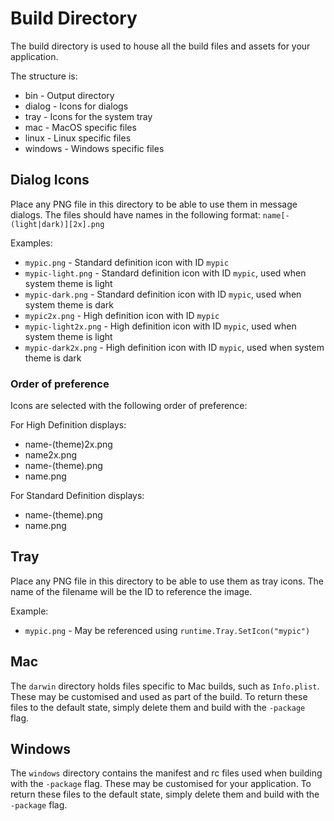 # Build Directory

The build directory is used to house all the build files and assets for your application.

The structure is:

* bin - Output directory
* dialog - Icons for dialogs
* tray - Icons for the system tray
* mac - MacOS specific files
* linux - Linux specific files
* windows - Windows specific files

## Dialog Icons

Place any PNG file in this directory to be able to use them in message dialogs.
The files should have names in the following format: `name[-(light|dark)][2x].png`

Examples:

* `mypic.png` - Standard definition icon with ID `mypic`
* `mypic-light.png` - Standard definition icon with ID `mypic`, used when system theme is light
* `mypic-dark.png` - Standard definition icon with ID `mypic`, used when system theme is dark
* `mypic2x.png` - High definition icon with ID `mypic`
* `mypic-light2x.png` - High definition icon with ID `mypic`, used when system theme is light
* `mypic-dark2x.png` - High definition icon with ID `mypic`, used when system theme is dark

### Order of preference

Icons are selected with the following order of preference:

For High Definition displays:

* name-(theme)2x.png
* name2x.png
* name-(theme).png
* name.png

For Standard Definition displays:

* name-(theme).png
* name.png

## Tray

Place any PNG file in this directory to be able to use them as tray icons.
The name of the filename will be the ID to reference the image.

Example:

* `mypic.png` - May be referenced using `runtime.Tray.SetIcon("mypic")`

## Mac

The `darwin` directory holds files specific to Mac builds, such as `Info.plist`.
These may be customised and used as part of the build. To return these files to the default state, simply delete them and
build with the `-package` flag.

## Windows

The `windows` directory contains the manifest and rc files used when building with the `-package` flag.
These may be customised for your application. To return these files to the default state, simply delete them and
build with the `-package` flag.

